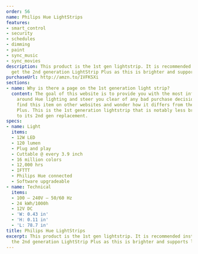 ```yaml
---
order: 56
name: Philips Hue LightStrips
features:
- smart_control
- security
- schedules
- dimming
- paint
- sync_music
- sync_movies
description: This product is the 1st gen lightstrip. It is recommended instead to
  get the 2nd generation LightStrip Plus as this is brighter and supports longer lengths.
purchaseUrl: http://amzn.to/1VFKSXi
sections:
- name: Why is there a page on the 1st generation light strip?
  content: The goal of this website is to provide you with the most information possible
    around Hue lighting and steer you clear of any bad purchase decisions. You may
    find this item on other websites and wonder how it differs from the LightStrip
    Plus. This is the 1st generation lightstrip that is notably less bright compared
    to its 2nd gen replacement.
specs:
- name: Light
  items:
  - 12W LED
  - 120 lumen
  - Plug and play
  - Cuttable @ every 3.9 inch
  - 16 million colors
  - 12,000 hrs
  - IFTTT
  - Philips Hue connected
  - Software upgradeable
- name: Technical
  items:
  - 100 – 240V – 50/60 Hz
  - 24 kWh/1000h
  - 12V DC
  - 'W: 0.43 in'
  - 'H: 0.11 in'
  - 'L: 78.7 in'
title: Philips Hue LightStrips
excerpt: This product is the 1st gen lightstrip. It is recommended instead to get
  the 2nd generation LightStrip Plus as this is brighter and supports longer lengths.
---
```

